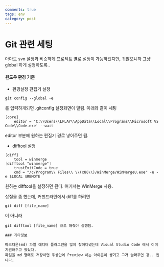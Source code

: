 ```yaml
---
comments: true
tags: env
category: post
---
```

# Git 관련 세팅

아마도 svn 설정과 비슷하게 프로젝트 별로 설정이 가능하겠지만, 귀찮으니까 그냥 global 하게 설정하도록..

#### 윈도우 환경 기준

* 환경설정 편집기 설정

```
git config --global -e
```
를 입력하게되면 .gitconfig 설정화면이 열림. 아래와 같이 세팅
```
[core]
	editor = 'C:\\Users\\LPLAY\\AppData\\Local\\Programs\\Microsoft VS Code\\Code.exe' --wait
```
editor 부분에 원하는 편집기 경로 넣어주면 됨.

* difftool 설정

```
[diff]
    tool = winmerge
[difftool "winmerge"]
    trustExitCode = true
    cmd = "/c/Program\\ Files\\ \\(x86\\)/WinMerge/WinMergeU.exe" -u -e $LOCAL $REMOTE
```
원하는 difftool을 설정하면 된다. 여기서는 WinMerge 사용.

삽질을 좀 했는데, 커맨드라인에서 diff를 하려면
```
git diff [file_name]
```
이 아니라
```
git difftool [file_name] 으로 해줘야 실행됨.

### 기타정보

마크다운(md) 파일 에디터 플러그인을 많이 찾아다녔는데 Visual Studio Code 에서 이미 지원해주고 있었다.
파일을 md 형태로 저장하면 우상단에 Preview 하는 아이콘이 생기고 그거 눌러주면 걍.. 됩니다;
